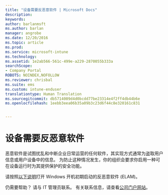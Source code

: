 ```yaml
---
title: "设备需要反恶意软件 | Microsoft Docs"
description: 
keywords: 
author: barlanmsft
ms.author: barlan
manager: angrobe
ms.date: 12/20/2016
ms.topic: article
ms.prod: 
ms.service: microsoft-intune
ms.technology: 
ms.assetid: 1e2ab566-561c-499e-a229-2870055b333a
searchScope:
- Company Portal
ROBOTS: NOINDEX,NOFOLLOW
ms.reviewer: chrisbal
ms.suite: ems
ms.custom: intune-enduser
translationtype: Human Translation
ms.sourcegitcommit: db5714009d4d0bcdd77be23314e4f2ff4db44b6e
ms.openlocfilehash: 1eebb3eea06b35a09b3c23d6f44c8e320161c831


---
```


# <a name="your-device-needs-antimalware-software"></a>设备需要反恶意软件

恶意软件是试图扰乱和中断企业日常运营的任何软件，其实现方式通常为盗取用户信息或用户设备中的信息。 为防止这种情况发生，你的组织会要求你启用一种可在设备运行时为其提供保护的安全功能。

请按照[以下说明](https://gallery.technet.microsoft.com/How-to-turn-on-Early-84552ec5)打开 Windows 开机初期启动的反恶意软件 (ELAM)。 

仍需要帮助？ 请与 IT 管理员联系。 有关联系信息，请查看[公司门户网站](http://portal.manage.microsoft.com)。



<!--HONumber=Dec16_HO3-->



